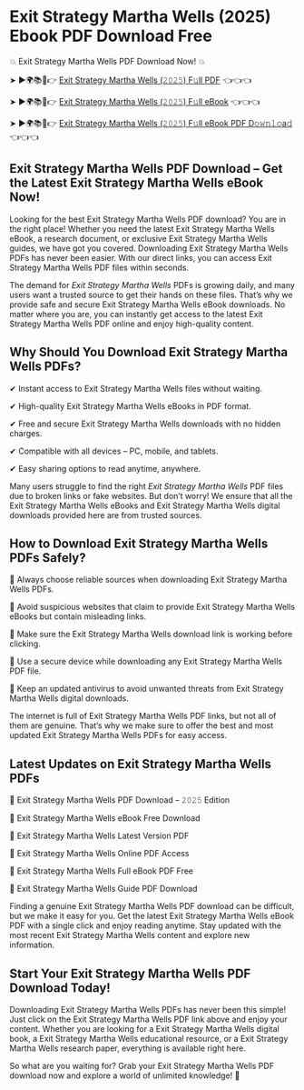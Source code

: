 # Exit Strategy Martha Wells (2025) Ebook PDF Download Free

💥 Exit Strategy Martha Wells PDF Download Now! 💥

➤ ►🌍📚📱👉 [Exit Strategy Martha Wells (𝟸𝟶𝟸𝟻) F𝚞ll PDF](https://getpdf.xyz/exit-strategy-martha-wells) 👈👈👈


➤ ►🌍📚📱👉 [Exit Strategy Martha Wells (𝟸𝟶𝟸𝟻) F𝚞ll eBook](https://getpdf.xyz/exit-strategy-martha-wells) 👈👈👈


➤ ►🌍📚📱👉 [Exit Strategy Martha Wells (𝟸𝟶𝟸𝟻) F𝚞ll eBook PDF D𝚘𝚠𝚗𝚕𝚘a𝚍](https://getpdf.xyz/exit-strategy-martha-wells) 👈👈👈


## Exit Strategy Martha Wells PDF Download – Get the Latest Exit Strategy Martha Wells eBook Now!

Looking for the best Exit Strategy Martha Wells PDF download? You are in the right place! Whether you need the latest Exit Strategy Martha Wells eBook, a research document, or exclusive Exit Strategy Martha Wells guides, we have got you covered. Downloading Exit Strategy Martha Wells PDFs has never been easier. With our direct links, you can access Exit Strategy Martha Wells PDF files within seconds.

The demand for *Exit Strategy Martha Wells* PDFs is growing daily, and many users want a trusted source to get their hands on these files. That’s why we provide safe and secure Exit Strategy Martha Wells eBook downloads. No matter where you are, you can instantly get access to the latest Exit Strategy Martha Wells PDF online and enjoy high-quality content.

## Why Should You Download Exit Strategy Martha Wells PDFs?

✔ Instant access to Exit Strategy Martha Wells files without waiting.

✔ High-quality Exit Strategy Martha Wells eBooks in PDF format.

✔ Free and secure Exit Strategy Martha Wells downloads with no hidden charges.

✔ Compatible with all devices – PC, mobile, and tablets.

✔ Easy sharing options to read anytime, anywhere.

Many users struggle to find the right *Exit Strategy Martha Wells* PDF files due to broken links or fake websites. But don’t worry! We ensure that all the Exit Strategy Martha Wells eBooks and Exit Strategy Martha Wells digital downloads provided here are from trusted sources.

## How to Download Exit Strategy Martha Wells PDFs Safely?

📌 Always choose reliable sources when downloading Exit Strategy Martha Wells PDFs.

📌 Avoid suspicious websites that claim to provide Exit Strategy Martha Wells eBooks but contain misleading links.

📌 Make sure the Exit Strategy Martha Wells download link is working before clicking.

📌 Use a secure device while downloading any Exit Strategy Martha Wells PDF file.

📌 Keep an updated antivirus to avoid unwanted threats from Exit Strategy Martha Wells digital downloads.

The internet is full of Exit Strategy Martha Wells PDF links, but not all of them are genuine. That’s why we make sure to offer the best and most updated Exit Strategy Martha Wells PDFs for easy access.

## Latest Updates on Exit Strategy Martha Wells PDFs

🔹 Exit Strategy Martha Wells PDF Download – 𝟸𝟶𝟸𝟻 Edition

🔹 Exit Strategy Martha Wells eBook Free Download

🔹 Exit Strategy Martha Wells Latest Version PDF

🔹 Exit Strategy Martha Wells Online PDF Access

🔹 Exit Strategy Martha Wells Full eBook PDF Free

🔹 Exit Strategy Martha Wells Guide PDF Download

Finding a genuine Exit Strategy Martha Wells PDF download can be difficult, but we make it easy for you. Get the latest Exit Strategy Martha Wells eBook PDF with a single click and enjoy reading anytime. Stay updated with the most recent Exit Strategy Martha Wells content and explore new information.

## Start Your Exit Strategy Martha Wells PDF Download Today!

Downloading Exit Strategy Martha Wells PDFs has never been this simple! Just click on the Exit Strategy Martha Wells PDF link above and enjoy your content. Whether you are looking for a Exit Strategy Martha Wells digital book, a Exit Strategy Martha Wells educational resource, or a Exit Strategy Martha Wells research paper, everything is available right here.

So what are you waiting for? Grab your Exit Strategy Martha Wells PDF download now and explore a world of unlimited knowledge! 🚀